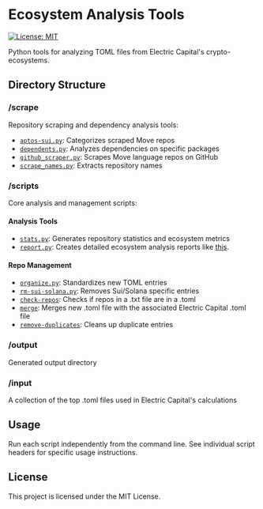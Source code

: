 # Ecosystem Analysis Tools

[![License: MIT](https://img.shields.io/badge/License-MIT-yellow.svg)](https://opensource.org/licenses/MIT)

Python tools for analyzing TOML files from Electric Capital's crypto-ecosystems.

## Directory Structure

### /scrape
Repository scraping and dependency analysis tools:
- [`aptos-sui.py`](/scrape/aptos-sui.py): Categorizes scraped Move repos
- [`dependents.py`](/scrape/dependents.py): Analyzes dependencies on specific packages
- [`github_scraper.py`](/scrape/github_scraper.py): Scrapes Move language repos on GitHub
- [`scrape_names.py`](/scrape/scrape_names.py): Extracts repository names

### /scripts
Core analysis and management scripts:

#### Analysis Tools
- [`stats.py`](/scripts/stats.py): Generates repository statistics and ecosystem metrics
- [`report.py`](/scripts/report.py): Creates detailed ecosystem analysis reports like [this](/public/report-example.webp).

#### Repo Management
- [`organize.py`](/scripts/organize.py): Standardizes new TOML entries
- [`rm-sui-solana.py`](/scripts/rm-sui-solana.py): Removes Sui/Solana specific entries
- [`check-repos`](/scripts/check-repos): Checks if repos in a .txt file are in a .toml
- [`merge`](/scripts/merge): Merges new .toml file with the associated Electric Capital .toml file
- [`remove-duplicates`](/scripts/remove-duplicates): Cleans up duplicate entries

### /output
Generated output directory

### /input
A collection of the top .toml files used in Electric Capital's calculations

## Usage
Run each script independently from the command line. See individual script headers for specific usage instructions.

## License
This project is licensed under the MIT License.